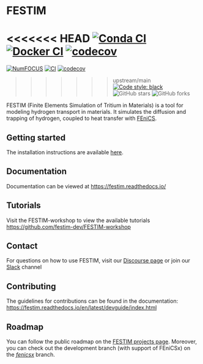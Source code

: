 # FESTIM
<<<<<<< HEAD
[![Conda CI](https://github.com/RemDelaporteMathurin/FESTIM/actions/workflows/ci_conda.yml/badge.svg?branch=fenicsx)](https://github.com/RemDelaporteMathurin/FESTIM/actions/workflows/ci_conda.yml)
[![Docker CI](https://github.com/RemDelaporteMathurin/FESTIM/actions/workflows/ci_docker.yml/badge.svg?branch=fenicsx)](https://github.com/RemDelaporteMathurin/FESTIM/actions/workflows/ci_docker.yml)
[![codecov](https://codecov.io/gh/RemDelaporteMathurin/FESTIM/branch/master/graph/badge.svg?token=AK3A9CV2D3)](https://codecov.io/gh/RemDelaporteMathurin/FESTIM)
=======
[![NumFOCUS](https://img.shields.io/badge/powered%20by-NumFOCUS-orange.svg?style=flat&colorA=E1523D&colorB=007D8A)](https://numfocus.org/)
[![CI](https://github.com/festim-dev/FESTIM/actions/workflows/ci.yml/badge.svg)](https://github.com/festim-dev/FESTIM/actions/workflows/ci.yml)
[![codecov](https://codecov.io/gh/festim-dev/FESTIM/branch/master/graph/badge.svg?token=AK3A9CV2D3)](https://codecov.io/gh/festim-dev/FESTIM)
>>>>>>> upstream/main
[![Code style: black](https://img.shields.io/badge/code%20style-black-000000.svg?style=flat-square)](https://github.com/psf/black)
![GitHub stars](https://img.shields.io/github/stars/festim-dev/FESTIM.svg?logo=github&label=Stars&logoColor=white)
![GitHub forks](https://img.shields.io/github/forks/festim-dev/FESTIM.svg?logo=github&label=Forks&logoColor=white)

FESTIM (Finite Elements Simulation of Tritium in Materials) is a tool for modeling hydrogen transport in materials. 
It simulates the diffusion and trapping of hydrogen, coupled to heat transfer with [FEniCS](https://fenicsproject.org).


## Getting started

The installation instructions are available [here](https://festim.readthedocs.io/en/latest/installation.html).

## Documentation 

Documentation can be viewed at https://festim.readthedocs.io/

## Tutorials

Visit the FESTIM-workshop to view the available tutorials https://github.com/festim-dev/FESTIM-workshop

## Contact

For questions on how to use FESTIM, visit our [Discourse page](https://festim.discourse.group/)
or join our [Slack](https://join.slack.com/t/festimworkspace/shared_invite/zt-246hw8d6o-htWASLsbdosUo_2nRKCf9g) channel

## Contributing

The guidelines for contributions can be found in the documentation: https://festim.readthedocs.io/en/latest/devguide/index.html

## Roadmap

You can follow the public roadmap on the [FESTIM projects page](https://github.com/festim-dev/FESTIM/projects?query=is%3Aopen).
Moreover, you can check out the development branch (with support of FEniCSx) on the [_fenicsx_](https://github.com/festim-dev/FESTIM/tree/fenicsx) branch.
